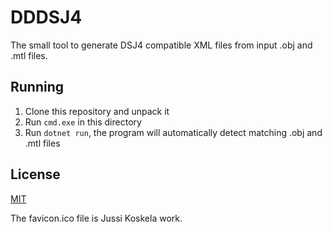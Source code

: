 # DDDSJ4

The small tool to generate DSJ4 compatible XML files from input .obj and .mtl files.

## Running

1. Clone this repository and unpack it
2. Run ```cmd.exe``` in this directory
3. Run ```dotnet run```, the program will automatically detect matching .obj and .mtl files

## License

[MIT](https://opensource.org/licenses/MIT)

The favicon.ico file is Jussi Koskela work.